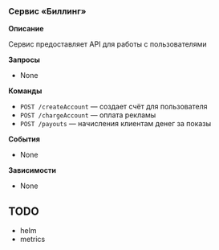 ### Сервис «Биллинг»

**Описание**

Сервис предоставляет API для работы с пользователями

**Запросы**

- None

**Команды**

- `POST /createAccount` — создает счёт для пользователя
- `POST /сhargeAccount` — оплата рекламы
- `POST /payouts` — начисления клиентам денег за показы

**События**

- None

**Зависимости**

- None

## TODO

- helm
- metrics